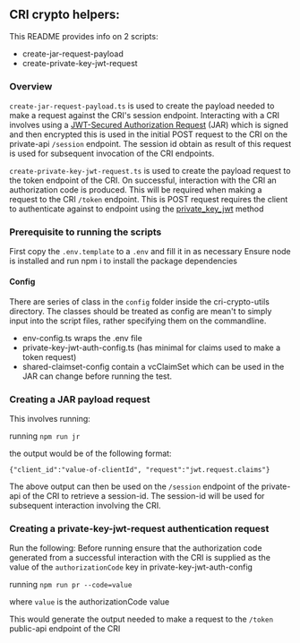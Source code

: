 ## CRI crypto helpers:

This README provides info on 2 scripts:
- create-jar-request-payload
- create-private-key-jwt-request

### Overview
`create-jar-request-payload.ts` is used to create the payload needed
to make a request against the CRI's session endpoint.
Interacting with a CRI involves using a [JWT-Secured Authorization Request](https://www.rfc-editor.org/rfc/rfc9101.html) (JAR) which is signed and then encrypted this is used in the initial POST request to the CRI on the private-api `/session` endpoint. The session id obtain as result of this request is used for subsequent invocation of the CRI endpoints.

`create-private-key-jwt-request.ts` is used to create the payload
request to the token endpoint of the CRI. On successful, interaction with the CRI an authorization code is produced. This will be required when making a request to the CRI `/token` endpoint. This is POST request requires the
client to authenticate against to endpoint using the [private_key_jwt](https://openid.net/specs/openid-connect-core-1_0.html#ClientAuthentication) method 


### Prerequisite to running the scripts

First copy the `.env.template` to a `.env` and fill it in as necessary
Ensure node is installed and run npm i to install the package dependencies

#### Config
There are series of class in the `config` folder inside the cri-crypto-utils directory. The classes should be treated as config are mean't to simply input into the script files, rather specifying them on the commandline.
- env-config.ts wraps the .env file
- private-key-jwt-auth-config.ts (has minimal for claims used to make a token request)
- shared-claimset-config contain a vcClaimSet which can be used in the JAR can change before running the test.

### Creating a JAR payload request
This involves running:

running `npm run jr`

the output would be of the following format:

```{"client_id":"value-of-clientId", "request":"jwt.request.claims"}```

The above output can then be used on the `/session` endpoint of the private-api of the CRI to retrieve a session-id. The session-id will be used for subsequent interaction involving the CRI.

### Creating a private-key-jwt-request authentication request

Run the following:
Before running ensure that the authorization code generated from a 
successful interaction with the CRI is supplied as the value of the `authorizationCode` key in private-key-jwt-auth-config 

running `npm run pr --code=value`

where `value` is the authorizationCode value

This would generate the output needed to make a request to the `/token` public-api endpoint of the CRI


